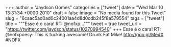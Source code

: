 
+++
author = "Jaydson Gomes"
categories = ["tweet"]
date = "Wed Mar 10 13:31:34 +0000 2010"
draft = false
image = "No media found for this Tweet"
slug = "6caac5ad0ad0c24001aa4d8d0cdb245f8a579554"
tags = ["tweet"]
title = """Esse é o cara! RT: @nofxp..."""
tweet = true
tweet_url = "https://twitter.com/jaydson/status/10270994540"
+++
Esse é o cara! RT: @nofxpoesy: This is fucking awesome! Drunk Fat Mike! http://goo.gl/MedX #NOFX
